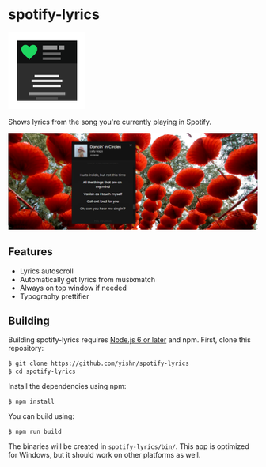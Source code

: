 # spotify-lyrics

<img src="logo.png" width="156" height="156">

Shows lyrics from the song you're currently playing in Spotify.

![Screenshot](screenshot.png)

## Features

- Lyrics autoscroll
- Automatically get lyrics from musixmatch
- Always on top window if needed
- Typography prettifier

## Building

Building spotify-lyrics requires [Node.js 6 or later](https://nodejs.org/en/download/) and npm. First, clone this repository:

~~~
$ git clone https://github.com/yishn/spotify-lyrics
$ cd spotify-lyrics
~~~

Install the dependencies using npm:

~~~
$ npm install
~~~

You can build using:

~~~
$ npm run build
~~~

The binaries will be created in `spotify-lyrics/bin/`. This app is optimized for Windows, but it should work on other platforms as well.
